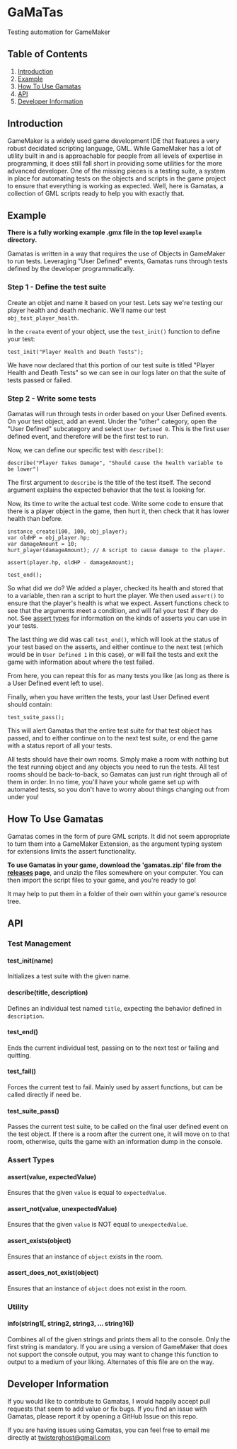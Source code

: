 GaMaTas
=======

Testing automation for GameMaker

## Table of Contents
1. [Introduction](#introduction)
2. [Example](#example)
3. [How To Use Gamatas](#how-to-use-gamatas)
4. [API](#api)
5. [Developer Information](#developer-information)


## Introduction

GameMaker is a widely used game development IDE that features a very robust
decidated scripting language, GML. While GameMaker has a lot of utility built in
and is approachable for people from all levels of expertise in programming, it
does still fall short in providing some utilities for the more advanced
developer. One of the missing pieces is a testing suite, a system in place for
automating tests on the objects and scripts in the game project to ensure that
everything is working as expected. Well, here is Gamatas, a collection of
GML scripts ready to help you with exactly that.

## Example

**There is a fully working example .gmx file in the top level `example`
directory.**

Gamatas is written in a way that requires the use of Objects in GameMaker to run
tests. Leveraging "User Defined" events, Gamatas runs through tests defined by
the developer programmatically.

### Step 1 - Define the test suite

Create an objet and name it based on your test. Lets say we're testing our
player health and death mechanic. We'll name our test `obj_test_player_health`.

In the `create` event of your object, use the `test_init()` function to define
your test:

```GML
test_init("Player Health and Death Tests");
```

We have now declared that this portion of our test suite is titled "Player 
Health and Death Tests" so we can see in our logs later on that the suite of 
tests passed or failed.

### Step 2 - Write some tests

Gamatas will run through tests in order based on your User Defined events. On
your test object, add an event. Under the "other" category, open the "User 
Defined" subcategory and select `User Defined 0`. This is the first user defined
event, and therefore will be the first test to run.

Now, we can define our specific test with `describe()`:

```GML
describe("Player Takes Damage", "Should cause the health variable to be lower")
```

The first argument to `describe` is the title of the test itself. The second
argument explains the expected behavior that the test is looking for.

Now, its time to write the actual test code. Write some code to ensure that
there is a player object in the game, then hurt it, then check that it has
lower health than before.

```GML
instance_create(100, 100, obj_player);
var oldHP = obj_player.hp;
var damageAmount = 10;
hurt_player(damageAmount); // A script to cause damage to the player.

assert(player.hp, oldHP - damageAmount);

test_end();
```

So what did we do? We added a player, checked its health and stored that to a 
variable, then ran a script to hurt the player. We then used `assert()` to
ensure that the player's health is what we expect. Assert functions check to see
that the arguments meet a condition, and will fail your test if they do not. See
[assert types](#assert-types) for information on the kinds of asserts you can
use in your tests.

The last thing we did was call `test_end()`, which will look at the status of
your test based on the asserts, and either continue to the next test (which 
would be in `User Defined 1` in this case), or will fail the tests and exit the
game with information about where the test failed.

From here, you can repeat this for as many tests you like (as long as there is
a User Defined event left to use).

Finally, when you have written the tests, your last User Defined event should
contain:

```GML
test_suite_pass();
```

This will alert Gamatas that the entire test suite for that test object has
passed, and to either continue on to the next test suite, or end the game with
a status report of all your tests.

All tests should have their own rooms. Simply make a room with nothing but the
test running object and any objects you need to run the tests. All test rooms
should be back-to-back, so Gamatas can just run right through all of them in
order. In no time, you'll have your whole game set up with automated tests, so
you don't have to worry about things changing out from under you!

## How To Use Gamatas

Gamatas comes in the form of pure GML scripts. It did not seem appropriate to 
turn them into a GameMaker Extension, as the argument typing system for
extensions limits the assert functionality.

**To use Gamatas in your game, download the 'gamatas.zip' file from the
[releases](https://github.com/twisterghost/gamatas/releases) page**, and unzip 
the files somewhere on your computer. You can then import the script files to 
your game, and you're ready to go!


It may help to put them in a folder of their own within your game's resource
tree.

## API

### Test Management

#### test_init(name)

Initializes a test suite with the given name.

#### describe(title, description)

Defines an individual test named `title`, expecting the behavior defined in
`description`.

#### test_end()

Ends the current individual test, passing on to the next test or failing and
quitting.

#### test_fail()

Forces the current test to fail. Mainly used by assert functions, but can be
called directly if need be.

#### test_suite_pass()

Passes the current test suite, to be called on the final user defined event on 
the test object. If there is a room after the current one, it will move on to
that room, otherwise, quits the game with an information dump in the console.

### Assert Types

#### assert(value, expectedValue)

Ensures that the given `value` is equal to `expectedValue`.

#### assert_not(value, unexpectedValue)

Ensures that the given `value` is NOT equal to `unexpectedValue`.

#### assert_exists(object)

Ensures that an instance of `object` exists in the room.

#### assert_does_not_exist(object)

Ensures that an instance of `object` does not exist in the room.

### Utility

#### info(string1[, string2, string3, ... string16])

Combines all of the given strings and prints them all to the console. Only the
first string is mandatory. If you are using a version of GameMaker that does not
support the console output, you may want to change this function to output to a
medium of your liking. Alternates of this file are on the way.

## Developer Information

If you would like to contribute to Gamatas, I would happily accept pull
requests that seem to add value or fix bugs. If you find an issue with Gamatas,
please report it by opening a GitHub Issue on this repo.

If you are having issues using Gamatas, you can feel free to email me directly
at twisterghost@gmail.com
